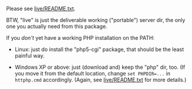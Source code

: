 Please see [live/README.txt](live/README.txt).<br>

BTW, "live" is just the deliverable working ("portable") server dir,
the only one you actually need from this package.

If you *don't* yet have a working PHP installation on the PATH:

- Linux: just do install the "php5-cgi" package, that should be the
  least painful way.

- Windows XP or above: just (download and) keep the "php" dir, too.
  (If you move it from the default location, change `set PHPDIR=...`
  in `httphp.cmd` accordingly. (Again, see [live/README.txt](live/README.txt)
  for more details.)
